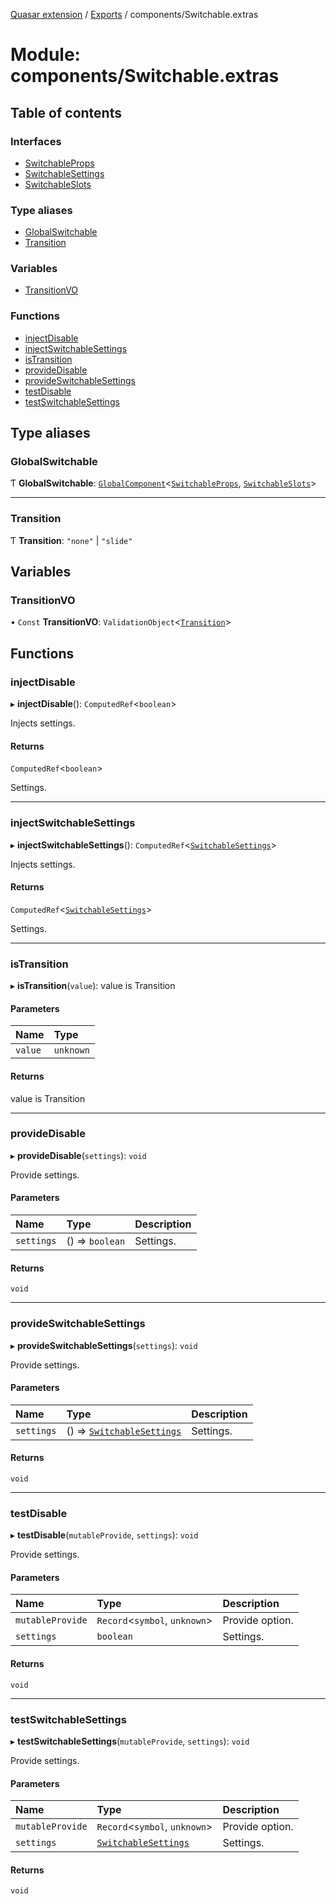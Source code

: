 [Quasar extension](../index.md) / [Exports](../modules.md) / components/Switchable.extras

# Module: components/Switchable.extras

## Table of contents

### Interfaces

- [SwitchableProps](../interfaces/components_Switchable_extras.SwitchableProps.md)
- [SwitchableSettings](../interfaces/components_Switchable_extras.SwitchableSettings.md)
- [SwitchableSlots](../interfaces/components_Switchable_extras.SwitchableSlots.md)

### Type aliases

- [GlobalSwitchable](components_Switchable_extras.md#globalswitchable)
- [Transition](components_Switchable_extras.md#transition)

### Variables

- [TransitionVO](components_Switchable_extras.md#transitionvo)

### Functions

- [injectDisable](components_Switchable_extras.md#injectdisable)
- [injectSwitchableSettings](components_Switchable_extras.md#injectswitchablesettings)
- [isTransition](components_Switchable_extras.md#istransition)
- [provideDisable](components_Switchable_extras.md#providedisable)
- [provideSwitchableSettings](components_Switchable_extras.md#provideswitchablesettings)
- [testDisable](components_Switchable_extras.md#testdisable)
- [testSwitchableSettings](components_Switchable_extras.md#testswitchablesettings)

## Type aliases

### GlobalSwitchable

Ƭ **GlobalSwitchable**: [`GlobalComponent`](../interfaces/components_api.GlobalComponent.md)<[`SwitchableProps`](../interfaces/components_Switchable_extras.SwitchableProps.md), [`SwitchableSlots`](../interfaces/components_Switchable_extras.SwitchableSlots.md)\>

___

### Transition

Ƭ **Transition**: ``"none"`` \| ``"slide"``

## Variables

### TransitionVO

• `Const` **TransitionVO**: `ValidationObject`<[`Transition`](components_Switchable_extras.md#transition)\>

## Functions

### injectDisable

▸ **injectDisable**(): `ComputedRef`<`boolean`\>

Injects settings.

#### Returns

`ComputedRef`<`boolean`\>

Settings.

___

### injectSwitchableSettings

▸ **injectSwitchableSettings**(): `ComputedRef`<[`SwitchableSettings`](../interfaces/components_Switchable_extras.SwitchableSettings.md)\>

Injects settings.

#### Returns

`ComputedRef`<[`SwitchableSettings`](../interfaces/components_Switchable_extras.SwitchableSettings.md)\>

Settings.

___

### isTransition

▸ **isTransition**(`value`): value is Transition

#### Parameters

| Name | Type |
| :------ | :------ |
| `value` | `unknown` |

#### Returns

value is Transition

___

### provideDisable

▸ **provideDisable**(`settings`): `void`

Provide settings.

#### Parameters

| Name | Type | Description |
| :------ | :------ | :------ |
| `settings` | () => `boolean` | Settings. |

#### Returns

`void`

___

### provideSwitchableSettings

▸ **provideSwitchableSettings**(`settings`): `void`

Provide settings.

#### Parameters

| Name | Type | Description |
| :------ | :------ | :------ |
| `settings` | () => [`SwitchableSettings`](../interfaces/components_Switchable_extras.SwitchableSettings.md) | Settings. |

#### Returns

`void`

___

### testDisable

▸ **testDisable**(`mutableProvide`, `settings`): `void`

Provide settings.

#### Parameters

| Name | Type | Description |
| :------ | :------ | :------ |
| `mutableProvide` | `Record`<`symbol`, `unknown`\> | Provide option. |
| `settings` | `boolean` | Settings. |

#### Returns

`void`

___

### testSwitchableSettings

▸ **testSwitchableSettings**(`mutableProvide`, `settings`): `void`

Provide settings.

#### Parameters

| Name | Type | Description |
| :------ | :------ | :------ |
| `mutableProvide` | `Record`<`symbol`, `unknown`\> | Provide option. |
| `settings` | [`SwitchableSettings`](../interfaces/components_Switchable_extras.SwitchableSettings.md) | Settings. |

#### Returns

`void`
